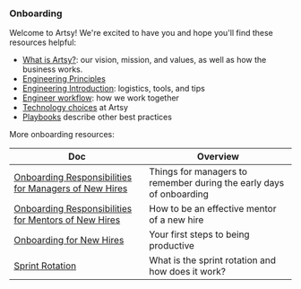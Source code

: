 ### Onboarding

Welcome to Artsy! We're excited to have you and hope you'll find these resources helpful:

- [What is Artsy?](/culture/what-is-artsy.md): our vision, mission, and values, as well as how the business works.
- [Engineering Principles](/culture/engineering-principles.md)
- [Engineering Introduction](/onboarding/engineering-introduction.md#readme): logistics, tools, and tips
- [Engineer workflow](/playbooks/engineer-workflow.md): how we work together
- [Technology choices](/playbooks/technology-choices.md) at Artsy
- [Playbooks](/playbooks#readme) describe other best practices

More onboarding resources:

<!-- prettier-ignore-start -->
<!-- start_toc -->
| Doc | Overview |
|--|--|
| [Onboarding Responsibilities for Managers of New Hires](/onboarding/managers.md#readme) | Things for managers to remember during the early days of onboarding |
| [Onboarding Responsibilities for Mentors of New Hires](/onboarding/mentors.md#readme) | How to be an effective mentor of a new hire |
| [Onboarding for New Hires](/onboarding/new-hires.md#readme) | Your first steps to being productive |
| [Sprint Rotation](/onboarding/sprint-rotation.md#readme) | What is the sprint rotation and how does it work? |
<!-- end_toc -->
<!-- prettier-ignore-end -->
